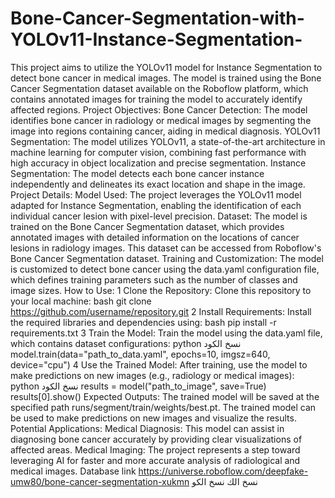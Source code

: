 # Bone-Cancer-Segmentation-with-YOLOv11-Instance-Segmentation-
This project aims to utilize the YOLOv11 model for Instance Segmentation to detect bone cancer in medical images. The model is trained using the Bone Cancer Segmentation dataset available on the Roboflow platform, which contains annotated images for training the model to accurately identify affected regions.
Project Objectives:
Bone Cancer Detection: The model identifies bone cancer in radiology or medical images by segmenting the image into regions containing cancer, aiding in medical diagnosis.
YOLOv11 Segmentation: The model utilizes YOLOv11, a state-of-the-art architecture in machine learning for computer vision, combining fast performance with high accuracy in object localization and precise segmentation.
Instance Segmentation: The model detects each bone cancer instance independently and delineates its exact location and shape in the image.
Project Details:
Model Used: The project leverages the YOLOv11 model adapted for Instance Segmentation, enabling the identification of each individual cancer lesion with pixel-level precision.
Dataset: The model is trained on the Bone Cancer Segmentation dataset, which provides annotated images with detailed information on the locations of cancer lesions in radiology images. This dataset can be accessed from Roboflow's Bone Cancer Segmentation dataset.
Training and Customization: The model is customized to detect bone cancer using the data.yaml configuration file, which defines training parameters such as the number of classes and image sizes.
How to Use:
1 Clone the Repository: Clone this repository to your local machine:
bash
git clone https://github.com/username/repository.git
2 Install Requirements: Install the required libraries and dependencies using:
bash
pip install -r requirements.txt
3 Train the Model: Train the model using the data.yaml file, which contains dataset configurations:
python
نسخ الكود
model.train(data="path_to_data.yaml", epochs=10, imgsz=640, device="cpu")
4 Use the Trained Model: After training, use the model to make predictions on new images (e.g., radiology or medical images):
python
نسخ الكود
results = model("path_to_image", save=True)
results[0].show()
Expected Outputs:
The trained model will be saved at the specified path runs/segment/train/weights/best.pt.
The trained model can be used to make predictions on new images and visualize the results.
Potential Applications:
Medical Diagnosis: This model can assist in diagnosing bone cancer accurately by providing clear visualizations of affected areas.
Medical Imaging: The project represents a step toward leveraging AI for faster and more accurate analysis of radiological and medical images.
Database link
https://universe.roboflow.com/deepfake-umw80/bone-cancer-segmentation-xukmn
نسخ الك
نسخ الكو
